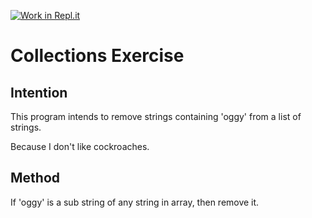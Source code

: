 [![Work in Repl.it](https://classroom.github.com/assets/work-in-replit-14baed9a392b3a25080506f3b7b6d57f295ec2978f6f33ec97e36a161684cbe9.svg)](https://classroom.github.com/online_ide?assignment_repo_id=2971077&assignment_repo_type=AssignmentRepo)
# Collections Exercise

## Intention

This program intends to remove strings containing 'oggy' from a list of strings.

Because I don't like cockroaches.


## Method

If 'oggy' is a sub string of any string in array, then remove it.
